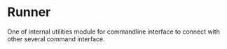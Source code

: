 # Runner

One of internal utilities module for commandline interface to connect with other several command interface.